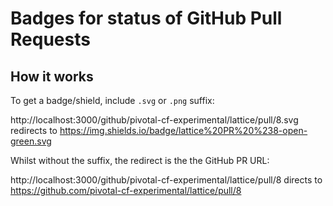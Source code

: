 Badges for status of GitHub Pull Requests
=========================================

How it works
------------

To get a badge/shield, include `.svg` or `.png` suffix:

http://localhost:3000/github/pivotal-cf-experimental/lattice/pull/8.svg redirects to https://img.shields.io/badge/lattice%20PR%20%238-open-green.svg

Whilst without the suffix, the redirect is the the GitHub PR URL:

http://localhost:3000/github/pivotal-cf-experimental/lattice/pull/8 directs to https://github.com/pivotal-cf-experimental/lattice/pull/8
